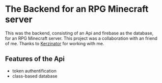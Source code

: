# The Backend for an RPG Minecraft server

This was the backend, consisting of an Api and firebase as the database, for an RPG Minecraft server. This project was a collaboration with an friend of me. Thanks to [Kerzinator](https://github.com/Kerzinator24) for working with me.

## Features of the Api
- token authentification
- class-based database
